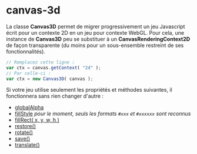 # canvas-3d

La classe __Canvas3D__ permet de migrer progressivement un jeu Javascript écrit pour un contexte 2D en un jeu pour contexte WebGL.
Pour cela, une instance de __Canvas3D__ peu se substituer à un __CanvasRenderingContext2D__ de façon transparente (du moins pour un sous-ensemble restreint de ses fonctionnalités).

``` js
// Remplacez cette ligne :
var ctx = canvas.getContext( "2d" );
// Par celle-ci :
var ctx = new Canvas3D( canvas );
```

Si votre jeu utilise seulement les propriétés et méthodes suivantes, il fonctionnera sans rien changer d'autre :

* [globalAlpha](https://developer.mozilla.org/en-US/docs/Web/API/CanvasRenderingContext2D/globalAlpha)
* [fillStyle](https://developer.mozilla.org/en-US/docs/Web/API/CanvasRenderingContext2D/fillStyle)
  _pour le moment, seuls les formats `#xxx` et `#xxxxxx` sont reconnus_
* [fillRect( x, y, w, h )](https://developer.mozilla.org/en-US/docs/Web/API/CanvasRenderingContext2D/fillRect)
* [restore()](https://developer.mozilla.org/en-US/docs/Web/API/CanvasRenderingContext2D/restore)
* [rotate()](https://developer.mozilla.org/en-US/docs/Web/API/CanvasRenderingContext2D/rotate)
* [save()](https://developer.mozilla.org/en-US/docs/Web/API/CanvasRenderingContext2D/save)
* [translate()](https://developer.mozilla.org/en-US/docs/Web/API/CanvasRenderingContext2D/translate)



